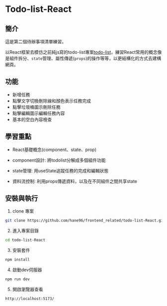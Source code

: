 

# Todo-list-React

## 簡介

這是第二個待辦事項清單練習。

以React框架去模仿之前純js寫的todo-list專案[todo-list](../todo-list)，練習React常用的概念像是組件拆分、`state`管理、屬性傳遞(`props`)的操作等等，以更結構化的方式去建構網頁。



## 功能

* 新增任務
* 點擊文字切換刪除線和顏色表示任務完成
* 點擊垃圾桶圖示刪除任務
* 點擊編輯圖示編輯任務內容
* 基本的空白內容檢查





## 學習重點

* React基礎概念(component、state、prop)

* component設計: 將todolist分解成多個組件功能

* state管理: 用useState追蹤任務的完成和編輯狀態

* 資料流控制: 利用props傳遞資料，以及在不同組件之間共享state





## 安裝與執行

1. clone 專案
```bash
git clone https://github.com/hane96/frontend_related/todo-list-React.git
```
2. 進入專案目錄
``` bash
cd todo-list-React
```
3. 安裝套件
``` bash
npm install
```
4. 啟動dev伺服器
``` bash
npm run dev
```
5. 開啟瀏覽器查看
``` bash
http://localhost:5173/
```

